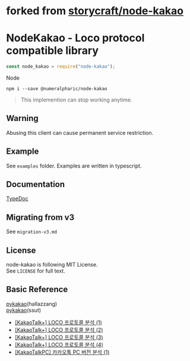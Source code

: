# forked from [storycraft/node-kakao](https://github.com/storycraft/node-kakao/)

# NodeKakao - Loco protocol compatible library

```js
const node_kakao = require("node-kakao");
```

Node

```
npm i --save @numeralpharic/node-kakao
```

> This implemention can stop working anytime.

## Warning

Abusing this client can cause permanent service restriction.

## Example

See `examples` folder. Examples are written in typescript.

## Documentation

[TypeDoc](https://storycraft.github.io/node-kakao/)

## Migrating from v3

See `migration-v3.md`

## License

node-kakao is following MIT License.\
See `LICENSE` for full text.

## Basic Reference

[pykakao](https://github.com/hallazzang/pykakao/)(hallazzang)\
[pykakao](https://github.com/ssut/pykakao)(ssut)

- [[KakaoTalk+] LOCO 프로토콜 분석 (1)](http://www.bpak.org/blog/2012/12/kakaotalk-loco-프로토콜-분석-1/)
- [[KakaoTalk+] LOCO 프로토콜 분석 (2)](http://www.bpak.org/blog/2012/12/kakaotalk-loco-프로토콜-분석-2/)
- [[KakaoTalk+] LOCO 프로토콜 분석 (3)](http://www.bpak.org/blog/2012/12/kakaotalk-loco-프로토콜-분석-3/)
- [[KakaoTalk+] LOCO 프로토콜 분석 (4)](http://www.bpak.org/blog/2012/12/kakaotalk-loco-프로토콜-분석-4/)
- [[KakaoTalkPC] 카카오톡 PC 버전 분석 (1)](https://www.bpak.org/blog/2013/08/kakaotalkpc-카카오톡-pc-버전-분석-1/)
